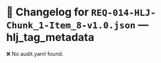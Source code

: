 # 📝 Changelog for `REQ-014-HLJ-Chunk_1-Item_8-v1.0.json` — **hlj_tag_metadata**

❌ No audit.yaml found.
